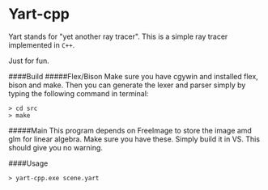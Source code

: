 # Yart-cpp
Yart stands for "yet another ray tracer". This is a simple ray tracer implemented in `C++`.

Just for fun.

####Build
#####Flex/Bison
Make sure you have cgywin and installed flex, bison and make. Then you can generate the lexer and parser simply by typing the following command in terminal:
```
> cd src
> make
```
#####Main
This program depends on FreeImage to store the image amd glm for linear algebra. Make sure you have these. Simply build it in VS. This should give you no warning.

####Usage
```
> yart-cpp.exe scene.yart
```
